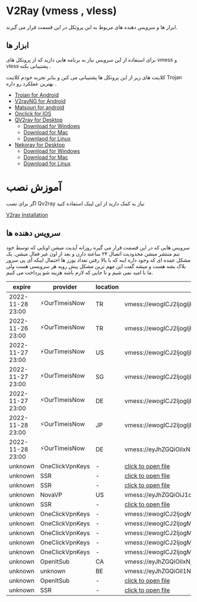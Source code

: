 # V2Ray (vmess , vless)
ابزار ها و سرویس دهنده های مربوط به این پروتکل در این قسمت قرار می گیرند. 

## ابزار ها 
برای استفاده از این سرویس نیاز به برنامه هایی دارید که از پروتکل های vmess و vless پشتیبانی بکنه . 

کلاینت های زیر از این پروتکل ها پشتیبانی  می کنن و بنابر تجربه خودم کلاینت Trojan بهترین عملکرد رو داره . 

- [Trojan for Android](/trojan/app)
- [V2rayNG for Android](/v2ray/app)
- [Matsouri for android](v2ray/app)
- [Onclick for IOS](https://apps.apple.com/us/app/oneclick-safe-easy-fast/id1545555197)
- [QV2ray for Desktop](/v2ray/app)
  - [Download for Windows](https://github.com/Qv2ray/Qv2ray/releases/download/v2.7.0/Qv2ray-v2.7.0-Windows-Installer.exe) 
  - [Download for Mac](https://github.com/Qv2ray/Qv2ray/releases/download/v2.7.0/Qv2ray-v2.7.0-macOS-x64.dmg)
  - [Downlaod for Linux](https://github.com/Qv2ray/Qv2ray/releases/download/v2.7.0/Qv2ray-v2.7.0-linux-x64.AppImage)
- [Nekoray for Desktop](https://github.com/MatsuriDayo/nekoray)
  - [Download for Windows](https://github.com/MatsuriDayo/nekoray/releases/download/2.3/nekoray-2.3-2022-11-09-windows64.zip)
  - [Download for Mac](https://github.com/MatsuriDayo/nekoray/releases/download/2.3/nekoray-2.3-2022-11-09-macos-amd64.dmg)
  - [Download for Linux](https://github.com/MatsuriDayo/nekoray/releases/download/2.3/nekoray-2.3-2022-11-09-linux64.zip)

# آموزش نصب 
اگر برای نصب Qv2ray نیاز به کمک دارید از این لینک استفاده کنید 

[V2ray Installation](/v2ray/guide/)


## سرویس دهنده ها 
سرویس هایی که در این قسمت قرار می گیره روزانه آپدیت میشن  اونایی که  توسط خود تیم منتشر میشن محدودیت اتصال ۲۴ ساعته دارن و بعد از اون غیر فعال میشن. یک مشکل عمده ای که وجود داره اینه که با بالا رفتن تعداد یوزر ها احتمال اینکه آی پی سرور بلاک بشه هست و میشه گفت این مهم ترین مشکل پیش رویه هر سرویسی هست ولی ما نا امید نمی شیم و تا جایی که لازم باشه هزینه شو پرداخت می کنیم. 

| expire | provider | location | url |
| ----- | ----- | ---- | ----- |
| 2022-11-28 23:00 | ⚡OurTimeisNow | TR | vmess://ewogICJ2IjogIjIiLAogICJwcyI6ICLimqFBbm9ueW1vdXNlIzAwMS1PdXJUaW1lSXNOb3fimqEiLAogICJhZGQiOiAiOTEuMjQxLjQ5LjU3IiwKICAicG9ydCI6IDQ5MjEwLAogICJpZCI6ICIyNDA2MjI3Ny0xYTYxLTRmZDMtOTlkYi01MDNjZWEwODUzNTQiLAogICJhaWQiOiAwLAogICJuZXQiOiAid3MiLAogICJ0eXBlIjogIm5vbmUiLAogICJob3N0IjogIiIsCiAgInBhdGgiOiAiL3ZtZXNzIiwKICAidGxzIjogIm5vbmUiCn0= |
| 2022-11-26 23:00 | ⚡OurTimeisNow | TR | vmess://ewogICJ2IjogIjIiLAogICJwcyI6ICLimqFBbm9ueW1vdXNlIzAwMi1PdXJUaW1lSXNOb3fimqEiLAogICJhZGQiOiAiOTEuMjQxLjQ5LjU3IiwKICAicG9ydCI6IDEyODA1LAogICJpZCI6ICI0YzM4YjJkZS00MWM3LTQwY2ItZmQ1YS01ODFlODgzNDJkODYiLAogICJhaWQiOiAwLAogICJuZXQiOiAid3MiLAogICJ0eXBlIjogIm5vbmUiLAogICJob3N0IjogIiIsCiAgInBhdGgiOiAiL3ZtZXNzIiwKICAidGxzIjogIm5vbmUiCn0= |
| 2022-11-27 23:00 | ⚡OurTimeisNow | US | vmess://ewogICJ2IjogIjIiLAogICJwcyI6ICLimqFBbm9ueW1vdXNlIzAxMC1PdXJUaW1lSXNOb3fimqEiLAogICJhZGQiOiAiMy4xMzMuMTMuMjQ3IiwKICAicG9ydCI6IDgwLAogICJpZCI6ICJhNDlmZWM3MS00YjgxLTQzNDYtYjc4My1hZTE4YWJjY2Q3NTEiLAogICJhaWQiOiAwLAogICJuZXQiOiAid3MiLAogICJ0eXBlIjogIm5vbmUiLAogICJob3N0IjogIiIsCiAgInBhdGgiOiAiL3ZtZXNzIiwKICAidGxzIjogIm5vbmUiCn0= | 
| 2022-11-27 23:00 | ⚡OurTimeisNow | SG | vmess://ewogICJ2IjogIjIiLAogICJwcyI6ICLimqFBbm9ueW1vdXNlIzAzMC1PdXJUaW1lSXNOb3fimqEiLAogICJhZGQiOiAiMTM5LjE2Mi4yNC4yMjEiLAogICJwb3J0IjogMzY1MDksCiAgImlkIjogIjNjYTcyNGQ0LTY0NjgtNDNlMy1lNWY0LWEyOGYyOTk4M2YyZCIsCiAgImFpZCI6IDAsCiAgIm5ldCI6ICJ3cyIsCiAgInR5cGUiOiAibm9uZSIsCiAgImhvc3QiOiAiIiwKICAicGF0aCI6ICIvdm1lc3MiLAogICJ0bHMiOiAibm9uZSIKfQ== | 
| 2022-11-27 23:00 | ⚡OurTimeisNow | DE | vmess://ewogICJ2IjogIjIiLAogICJwcyI6ICLimqFBbm9ueW1vdXNlIzAyMC1PdXJUaW1lSXNOb3fimqEiLAogICJhZGQiOiAiMTcyLjEwNS43NC4xMzQiLAogICJwb3J0IjogMzc4NjcsCiAgImlkIjogIjQ2MjNmOTQ5LWUwZTQtNGQ0MC1kMTc3LTA0OWNhNmZkNzUxOCIsCiAgImFpZCI6IDAsCiAgIm5ldCI6ICJ3cyIsCiAgInR5cGUiOiAibm9uZSIsCiAgImhvc3QiOiAiIiwKICAicGF0aCI6ICIvdm1lc3MiLAogICJ0bHMiOiAibm9uZSIKfQ== |  
| 2022-11-28 23:00 | ⚡OurTimeisNow | JP | vmess://ewogICJ2IjogIjIiLAogICJwcyI6ICLimqFBbm9ueW1vdXNlIzA0MC1PdXJUaW1lSXNOb3fimqEiLAogICJhZGQiOiAiMTcyLjEwNS4yMjUuMzEiLAogICJwb3J0IjogNTY2NDksCiAgImlkIjogIjM2ODRlN2YxLTFlMTEtNDA0NS1lNzNhLTA1NDAyNzI4OGY4MCIsCiAgImFpZCI6IDAsCiAgIm5ldCI6ICJ3cyIsCiAgInR5cGUiOiAibm9uZSIsCiAgImhvc3QiOiAiIiwKICAicGF0aCI6ICIvdm1lc3MiLAogICJ0bHMiOiAibm9uZSIKfQ== |
| 2022-11-28 23:00 | ⚡OurTimeisNow | DE | vmess://eyJhZGQiOiIxNzIuMTA0LjI1My4yMzkiLCJhaWQiOjAsImhvc3QiOiIiLCJpZCI6ImMxOTJjNGU1LWRlMWYtNDQ1Yi1jNGUzLWMyODU5MGYzYjI1MCIsIm5ldCI6IndzIiwicGF0aCI6Ii8iLCJwb3J0IjozMTI3OCwicHMiOiLimqFBbm9ueW1vdXNlIzA1MC1PdXJUaW1lSXNOb3fimqEiLCJzY3kiOiJhZXMtMTI4LWdjbSIsInRscyI6Im5vbmUiLCJ0eXBlIjoibm9uZSIsInYiOjJ9 |
| unknown | OneClickVpnKeys | - | [click to open file](/v2ray/config/oneclickvpnkeys-1401-08-16.txt) |
| unknown | SSR | - | [click to open file](/v2ray/config/ssr-1401-08-14.txt) |
| unknown | SSR | - | [click to open file](/v2ray/config/ssr-1401-08-20.txt) |
| unknown | NovaVP | US | vmess://eyJhZGQiOiJ1c2Eubm92YWZhcnNpLmNvbSIsImFpZCI6MCwiaG9zdCI6IiIsImlkIjoiYzRmMDQ2OTctMDgxYy00MTg1LWU1MjgtMDlkZGE1MDI5MjdmIiwibmV0Ijoid3MiLCJwYXRoIjoiLyIsInBvcnQiOjE3MjcsInBzIjoiVEcgQE5vdmFWUCIsInNjeSI6ImFlcy0xMjgtZ2NtIiwidGxzIjoibm9uZSIsInR5cGUiOiJub25lIiwidiI6Mn0= | 
| unknown | SSR | - | [click to open file](/v2ray/config/ssr-1401-08-28.txt) |
| unknown | OneClickVpnKeys | - | vmess://ewogICJ2IjogMiwKICAicHMiOiAi8J+Hp/Cfh6pCRV8wMSIsCiAgImFkZCI6ICI1Ny4xMjguNDUuMTYxIiwKICAicG9ydCI6IDgwLAogICJpZCI6ICIzNWQyNTg5OS1lZDIwLTQ2ZDktOWM3Yy05OWMwZDQxNGQ1ZTQiLAogICJhaWQiOiAwLAogICJuZXQiOiAid3MiLAogICJob3N0IjogIjU3LjEyOC40NS4xNjEiLAogICJwYXRoIjogIi91c2VyIiwKICAidHlwZSI6ICIiLAogICJ0bHMiOiAiIiwKICAic25pIjogIiIsCiAgInNjeSI6ICJhdXRvIgp9 | 
| unknown | OneClickVpnKeys | - | vmess://ewogICJ2IjogMiwKICAicHMiOiAi8J+Hq/Cfh64xMjdAb25lY2xpY2t2cG5rZXlzIiwKICAiYWRkIjogIjEzNS4xODEuOTUuMTI3IiwKICAicG9ydCI6IDQ0MywKICAiaWQiOiAiNmI3Y2JjNDEtZmI4MC00MWE4LThlYjYtYjViZGIwZTg2MTQ3IiwKICAiYWlkIjogMCwKICAibmV0IjogInRjcCIsCiAgImhvc3QiOiAiIiwKICAicGF0aCI6ICIvIiwKICAidHlwZSI6ICJodHRwIiwKICAidGxzIjogIiIsCiAgInNuaSI6ICIiLAogICJzY3kiOiAiYXV0byIKfQ== | 
| unknown | OneClickVpnKeys | - | vmess://ewogICJ2IjogMiwKICAicHMiOiAiREUgMiDihpIgb3Blbml0c3ViLmNvbSIsCiAgImFkZCI6ICIyMDYuODEuMzEuMTg0IiwKICAicG9ydCI6IDYyNDUsCiAgImlkIjogIjlkMzljYjM0LTUyNjEtNDNmYi1iMGY4LTRmOGEyMmIxMGYxNSIsCiAgImFpZCI6IDAsCiAgIm5ldCI6ICJ3cyIsCiAgImhvc3QiOiAiIiwKICAicGF0aCI6ICIvIiwKICAidHlwZSI6ICIiLAogICJ0bHMiOiAiIiwKICAic25pIjogIiIsCiAgInNjeSI6ICJhdXRvIgp9 | 
| unknown | OneClickVpnKeys | - | vmess://ewogICJ2IjogMiwKICAicHMiOiAi8J+HsfCfh7lMVF8zMiB8MzAuNTJNYiIsCiAgImFkZCI6ICI4NC4zMi40LjI1IiwKICAicG9ydCI6IDMzODksCiAgImlkIjogIjg4Njg2OGUyLWIzZmMtNGEyYy04YzY2LTFkMjY5MTg2MTY3MSIsCiAgImFpZCI6IDAsCiAgIm5ldCI6ICJ3cyIsCiAgImhvc3QiOiAiODQuMzIuNC4yNSIsCiAgInBhdGgiOiAiLyIsCiAgInR5cGUiOiAiIiwKICAidGxzIjogIiIsCiAgInNuaSI6ICIiLAogICJzY3kiOiAiYXV0byIKfQ== |
| unknown | OneClickVpnKeys | - | vmess://ewogICJ2IjogMiwKICAicHMiOiAi8J+HqfCfh6oxOTlAb25lY2xpY2t2cG5rZXlzIiwKICAiYWRkIjogIjE2MS4zNS42Ni4xOTkiLAogICJwb3J0IjogMjAxOTEsCiAgImlkIjogIjNlMmM0ODIwLWY1YjYtNDM4OS1hMTQzLTJhZTVjZTYwMDc0OCIsCiAgImFpZCI6IDAsCiAgIm5ldCI6ICJ3cyIsCiAgImhvc3QiOiAiIiwKICAicGF0aCI6ICIvIiwKICAidHlwZSI6ICIiLAogICJ0bHMiOiAiIiwKICAic25pIjogIiIsCiAgInNjeSI6ICJhdXRvIgp9 |
| unknown | OpenItSub | CA | vmess://eyJhZGQiOiIxNjcuMTE0LjY3LjI1IiwiYWlkIjowLCJob3N0IjoiMDA1ZGdkZi5wYWdlcy5kZXYiLCJpZCI6IjY1MjE4ZmU4LWQ5YzItNGUwNy05NWJiLWNiNmUzNzlhNDQwYiIsIm5ldCI6IndzIiwicGF0aCI6Ii82NTIxOGZlOC1kOWMyLTRlMDctOTViYi1jYjZlMzc5YTQ0MGItdm0iLCJwb3J0Ijo0NDMsInBzIjoiQ0EgMSDihpIgb3Blbml0c3ViLmNvbSIsInNjeSI6ImF1dG8iLCJzbmkiOiIwMDVkZ2RmLnBhZ2VzLmRldiIsInRscyI6InRscyIsInR5cGUiOiJub25lIiwidiI6Mn0= | 
| unknown | unknown | BE | vmess://eyJhZGQiOiI1Ny4xMjguNDUuMTYxIiwiYWlkIjowLCJob3N0IjoiNTcuMTI4LjQ1LjE2MSIsImlkIjoiMzVkMjU4OTktZWQyMC00NmQ5LTljN2MtOTljMGQ0MTRkNWU0IiwibmV0Ijoid3MiLCJwYXRoIjoiL3VzZXIiLCJwb3J0Ijo4MCwicHMiOiLwn4en8J+HqkJFXzIxIiwic2N5IjoiYXV0byIsInRscyI6Im5vbmUiLCJ0eXBlIjoibm9uZSIsInYiOjJ9 |
| unknown | OpenItSub | - | [click to open file](/v2ray/config/openitsub-1401-09-05.txt) |
| unknown | SSR | - | [click to open file](/v2ray/config/ssr-1401-09-06.txt) | 
